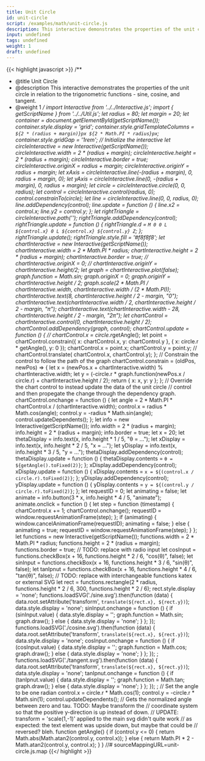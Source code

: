 ```yaml
---
title: Unit Circle
id: unit-circle
script: /examples/math/unit-circle.js
description: This interactive demonstrates the properties of the unit circle in relation to the trigonometric functions - sine, cosine, and tangent.
input: undefined
tags: undefined
weight: 1
draft: undefined
---
```


{{< highlight javascript >}}
/**
* @title Unit Circle
* @description This interactive demonstrates the properties of the unit circle in relation to the trigonometric functions - sine, cosine, and tangent.
* @weight 1
*/
import Interactive from '../../Interactive.js';
import { getScriptName } from '../../Util.js';
let radius = 80;
let margin = 20;
let container = document.getElementById(getScriptName());
container.style.display = 'grid';
container.style.gridTemplateColumns = `${2 * (radius + margin)}px ${2 * Math.PI * radius}px`;
container.style.gridGap = '1rem';
// Initialize the interactive
let circleInteractive = new Interactive(getScriptName());
circleInteractive.width = 2 * (radius + margin);
circleInteractive.height = 2 * (radius + margin);
circleInteractive.border = true;
circleInteractive.originX = radius + margin;
circleInteractive.originY = radius + margin;
let xAxis = circleInteractive.line(-(radius + margin), 0, radius + margin, 0);
let yAxis = circleInteractive.line(0, -(radius + margin), 0, radius + margin);
let circle = circleInteractive.circle(0, 0, radius);
let control = circleInteractive.control(radius, 0);
control.constrainTo(circle);
let line = circleInteractive.line(0, 0, radius, 0);
line.addDependency(control);
line.update = function () {
    line.x2 = control.x;
    line.y2 = control.y;
};
let rightTriangle = circleInteractive.path('');
rightTriangle.addDependency(control);
rightTriangle.update = function () {
    rightTriangle.d = `M 0 0
                      L ${control.x} 0
                      L ${control.x} ${control.y}
                      Z`;
};
rightTriangle.update();
rightTriangle.style.fill = '#f8f8f8';
let chartInteractive = new Interactive(getScriptName());
chartInteractive.width = 2 * Math.PI * radius;
chartInteractive.height = 2 * (radius + margin);
chartInteractive.border = true;
// chartInteractive.originX = 0;
// chartInteractive.originY = chartInteractive.height/2;
let graph = chartInteractive.plot(false);
graph.function = Math.sin;
graph.originX = 0;
graph.originY = chartInteractive.height / 2;
graph.scale(2 * Math.PI / chartInteractive.width, chartInteractive.width / (2 * Math.PI));
chartInteractive.text(8, chartInteractive.height / 2 - margin, "0");
chartInteractive.text(chartInteractive.width / 2, chartInteractive.height / 2 - margin, "π");
chartInteractive.text(chartInteractive.width - 28, chartInteractive.height / 2 - margin, "2π");
let chartControl = chartInteractive.control(0, chartInteractive.height / 2);
chartControl.addDependency(graph, control);
chartControl.update = function () {
    // chartControl.x = circle.r*getAngle();
    let point = chartControl.constrain({ x: chartControl.x, y: chartControl.y }, { x: circle.r * getAngle(), y: 0 });
    chartControl.x = point.x;
    chartControl.y = point.y;
    // chartControl.translate( chartControl.x, chartControl.y);
};
// Constrain the control to follow the path of the graph
chartControl.constrain = (oldPos, newPos) => {
    let x = (newPos.x + chartInteractive.width) % chartInteractive.width;
    let y = (-circle.r * graph.function(newPos.x / circle.r) + chartInteractive.height / 2);
    return { x: x, y: y };
};
// Override the chart control to instead update the data of the unit circle
// control and then propegate the change through the dependency graph.
chartControl.onchange = function () {
    let angle = 2 * Math.PI * chartControl.x / (chartInteractive.width);
    control.x = radius * Math.cos(angle);
    control.y = -radius * Math.sin(angle);
    control.updateDependents();
};
let info = new Interactive(getScriptName());
info.width = 2 * (radius + margin);
info.height = 2 * (radius + margin);
info.border = true;
let x = 20;
let thetaDisplay = info.text(x, info.height * 1 / 5, "θ = ...");
let xDisplay = info.text(x, info.height * 2 / 5, "x = ...");
let yDisplay = info.text(x, info.height * 3 / 5, "y = ...");
thetaDisplay.addDependency(control);
thetaDisplay.update = function () {
    thetaDisplay.contents = `θ = ${getAngle().toFixed(2)}`;
};
xDisplay.addDependency(control);
xDisplay.update = function () {
    xDisplay.contents = `x = ${(control.x / circle.r).toFixed(2)}`;
};
yDisplay.addDependency(control);
yDisplay.update = function () {
    yDisplay.contents = `y = ${(control.y / circle.r).toFixed(2)}`;
};
let requestID = 0;
let animating = false;
let animate = info.button(3 * x, info.height * 4 / 5, "animate");
animate.onclick = function () {
    let step = function (timestamp) {
        chartControl.x += 1;
        chartControl.onchange();
        requestID = window.requestAnimationFrame(step);
    };
    if (animating) {
        window.cancelAnimationFrame(requestID);
        animating = false;
    }
    else {
        animating = true;
        requestID = window.requestAnimationFrame(step);
    }
};
let functions = new Interactive(getScriptName());
functions.width = 2 * Math.PI * radius;
functions.height = 2 * (radius + margin);
functions.border = true;
// TODO: replace with radio input
let cosInput = functions.checkBox(x + 16, functions.height * 2 / 6, "cos(θ)", false);
let sinInput = functions.checkBox(x + 16, functions.height * 3 / 6, "sin(θ)", false);
let tanIpnut = functions.checkBox(x + 16, functions.height * 4 / 6, "tan(θ)", false);
// TODO: replace with interchangeable functions katex or external SVG
let rect = functions.rectangle(2 * radius, functions.height * 2 / 6, 300, functions.height * 2 / 6);
rect.style.display = 'none';
functions.loadSVG('./sine.svg').then(function (data) {
    data.root.setAttribute('transform', `translate(${rect.x}, ${rect.y})`);
    data.style.display = 'none';
    sinInput.onchange = function () {
        if (sinInput.value) {
            data.style.display = '';
            graph.function = Math.sin;
            graph.draw();
        }
        else {
            data.style.display = 'none';
        }
    };
});
functions.loadSVG('./cosine.svg').then(function (data) {
    data.root.setAttribute('transform', `translate(${rect.x}, ${rect.y})`);
    data.style.display = 'none';
    cosInput.onchange = function () {
        if (cosInput.value) {
            data.style.display = '';
            graph.function = Math.cos;
            graph.draw();
        }
        else {
            data.style.display = 'none';
        }
    };
});
;
functions.loadSVG('./tangent.svg').then(function (data) {
    data.root.setAttribute('transform', `translate(${rect.x}, ${rect.y})`);
    data.style.display = 'none';
    tanIpnut.onchange = function () {
        if (tanIpnut.value) {
            data.style.display = '';
            graph.function = Math.tan;
            graph.draw();
        }
        else {
            data.style.display = 'none';
        }
    };
});
;
// Set the angle to be one radian
control.x = circle.r * Math.cos(1);
control.y = -circle.r * Math.sin(1);
control.updateDependents();
// Gets the normalized angle between zero and tau. TODO: Maybe transform the
// coordinate system so that the positive y-direction is up instead of down.
// UPDATE: transform = 'scale(1,-1)' applied to the main svg  didn't quite work
// as expected: the text element was upside down, but maybe that could be
// reversed? bleh.
function getAngle() {
    if (control.y <= 0) {
        return Math.abs(Math.atan2(control.y, control.x));
    }
    else {
        return Math.PI * 2 - Math.atan2(control.y, control.x);
    }
}
//# sourceMappingURL=unit-circle.js.map
{{</ highlight >}}

